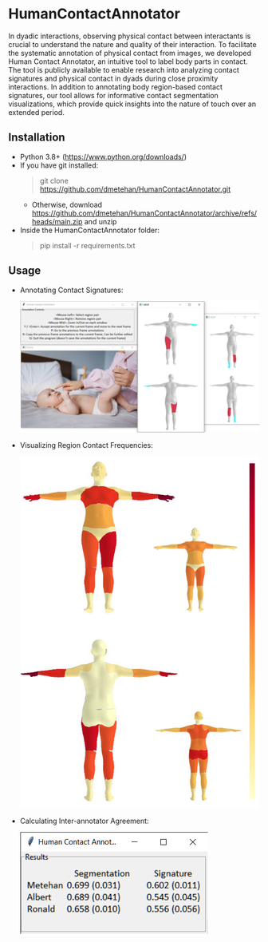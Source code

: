 # HumanContactAnnotator

In dyadic interactions, observing physical contact between interactants is crucial to understand the nature and quality of their interaction. To facilitate the systematic annotation of physical contact from images, we developed Human Contact Annotator, an intuitive tool to label body parts in contact. The tool is publicly available to enable research into analyzing contact signatures and physical contact in dyads during close proximity interactions. In addition to annotating body region-based contact signatures, our tool allows for informative contact segmentation visualizations, which provide quick insights into the nature of touch over an extended period.

## Installation

* Python 3.8+ (https://www.python.org/downloads/)
* If you have git installed:
  > git clone https://github.com/dmetehan/HumanContactAnnotator.git
  * Otherwise, download https://github.com/dmetehan/HumanContactAnnotator/archive/refs/heads/main.zip and unzip
* Inside the HumanContactAnnotator folder:
  > pip install -r requirements.txt

## Usage

* Annotating Contact Signatures:

  ![Annotation Tool](imgs/gui2.png)
* Visualizing Region Contact Frequencies:

  ![Annotation Tool](imgs/gui-heatmaps.png)
* Calculating Inter-annotator Agreement:

  ![Interannotator Agreement](imgs/gui-results.png)

